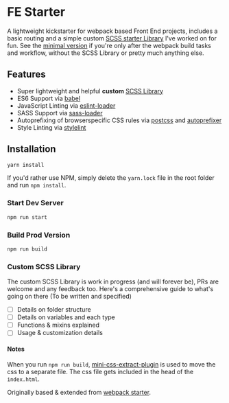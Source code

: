 # FE Starter

A lightweight kickstarter for webpack based Front End projects, includes a basic routing and a simple custom [SCSS starter Library](https://github.com/CatinhoCR/fe-webpack-starter/tree/master) I've worked on for fun.
See the [minimal version](https://github.com/CatinhoCR/fe-webpack-starter/tree/minimal) if you're only after the webpack build tasks and workflow, without the SCSS Library or pretty much anything else.

## Features

- Super lightweight and helpful **custom** [SCSS Library](https://github.com/CatinhoCR/fe-webpack-starter#custom-scss-library)
- ES6 Support via [babel](https://babeljs.io/)
- JavaScript Linting via [eslint-loader](https://github.com/MoOx/eslint-loader)
- SASS Support via [sass-loader](https://github.com/jtangelder/sass-loader)
- Autoprefixing of browserspecific CSS rules via [postcss](https://postcss.org/) and [autoprefixer](https://github.com/postcss/autoprefixer)
- Style Linting via [stylelint](https://stylelint.io/)

## Installation

```bash
yarn install
```

If you'd rather use NPM, simply delete the `yarn.lock` file in the root folder and run `npm install`.

### Start Dev Server

```bash
npm run start
```

### Build Prod Version

```bash
npm run build
```

### Custom SCSS Library

The custom SCSS Library is work in progress (and will forever be), PRs are welcome and any feedback too. Here's a comprehensive guide to what's going on there (To be written and specified)

- [ ] Details on folder structure
- [ ] Details on variables and each type
- [ ] Functions & mixins explained
- [ ] Usage & customization details

#### Notes

When you run `npm run build`, [mini-css-extract-plugin](https://github.com/webpack-contrib/mini-css-extract-plugin) is used to move the css to a separate file. The css file gets included in the head of the `index.html`.

Originally based & extended from [webpack starter](https://github.com/wbkd/webpack-starter).
